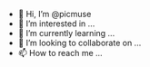 - 👋 Hi, I’m @picmuse
- 👀 I’m interested in ...
- 🌱 I’m currently learning ...
- 💞️ I’m looking to collaborate on ...
- 📫 How to reach me ...

<!---
picmuse/picmuse is a ✨ special ✨ repository because its `README.md` (this file) appears on your GitHub profile.
You can click the Preview link to take a look at your changes.
--->
